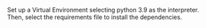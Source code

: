 Set up a Virtual Environment selecting python 3.9 as the interpreter.  
Then, select the requirements file to install the dependencies.
